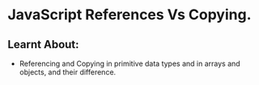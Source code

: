 # JavaScript References Vs Copying.

## Learnt About:

- Referencing and Copying in primitive data types and in arrays and objects, and their difference.
